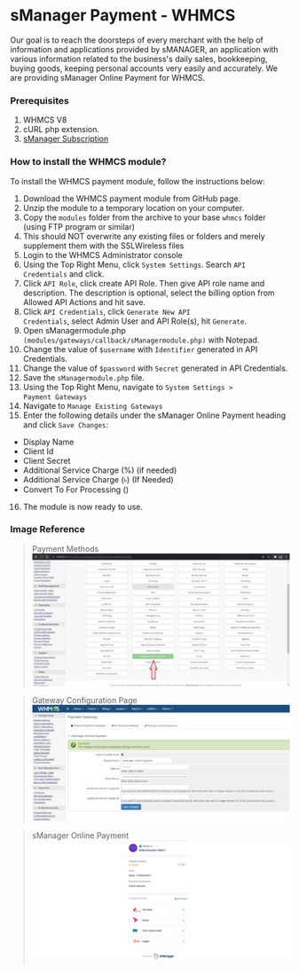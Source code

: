 # sManager Payment - WHMCS
Our goal is to reach the doorsteps of every merchant with the help of information and applications provided by sMANAGER, an application with various information related to the business's daily sales, bookkeeping, buying goods, keeping personal accounts very easily and accurately.
We are providing sManager Online Payment for WHMCS.

<h3>Prerequisites</h3>

1. WHMCS V8
2. cURL php extension.
3. [sManager Subscription](https://play.google.com/store/apps/details?id=xyz.sheba.managerapp)

<h3>How to install the WHMCS module?</h3>
To install the WHMCS payment module, follow the instructions below:
<br />

1. Download the WHMCS payment module from GitHub page.
2. Unzip the module to a temporary location on your computer.
3. Copy the <code>modules</code> folder from the archive to your base <code>whmcs</code> folder (using FTP program or similar)
4. This should NOT overwrite any existing files or folders and merely supplement them with the SSLWireless files
5. Login to the WHMCS Administrator console
6. Using the Top Right Menu, click <code>System Settings</code>. Search <code>API Credentials</code> and click.
7. Click <code>API Role</code>, click create API Role. Then give API role name and description. The description is optional, select the billing option from Allowed API Actions and hit save.
8. Click <code>API Credentials</code>, click <code>Generate New API Credentials</code>, select Admin User and API Role(s), hit <code>Generate</code>.
9. Open sManagermodule.php <code>(modules/gateways/callback/sManagermodule.php)</code> with Notepad.
10. Change the value of <code>$username</code> with <code>Identifier</code> generated in API Credentials.
11. Change the value of <code>$password</code> with <code>Secret</code> generated in API Credentials.
12. Save the <code>sManagermodule.php</code> file.
13. Using the Top Right Menu, navigate to <code>System Settings > Payment Gateways</code>
14. Navigate to <code>Manage Existing Gateways</code>
15. Enter the following details under the sManager Online Payment heading and click <code>Save Changes</code>:
   - Display Name
   - Client Id
   - Client Secret
   - Additional Service Charge (%) (if needed)
   - Additional Service Charge (৳) (If Needed)
   - Convert To For Processing ()

16. The module is now ready to use.

<h3>Image Reference</h3>

> Payment Methods
> <img src="https://raw.githubusercontent.com/smanager-technology/sManager-WHMCS/master/images/payment_methods.png" alt="Payment Methods" />

> Gateway Configuration Page
> <img src="https://raw.githubusercontent.com/smanager-technology/sManager-WHMCS/master/images/Gateway_Configuration_Page.png" alt="Payment Methods" />

> sManager Online Payment
> <img src="https://raw.githubusercontent.com/smanager-technology/sManager-WHMCS/master/images/sManager_online_payment.png" alt="Payment Methods" />
